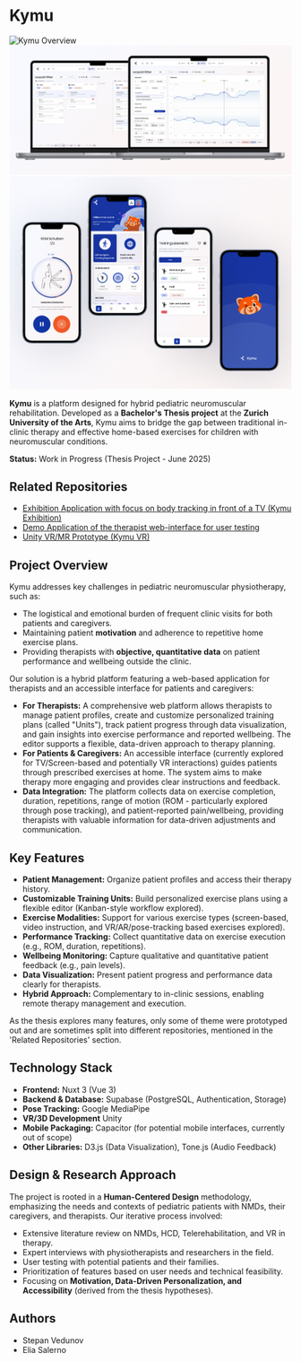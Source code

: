 # Kymu

![Kymu Overview](/public/promotion/kymu-overview.png)
![Kymu Showcase](/public/promotion/kymu-admin.png)
![Kymu Mobile](/public/promotion/kymu-mobile.png)

**Kymu** is a platform designed for hybrid pediatric neuromuscular rehabilitation. Developed as a **Bachelor's Thesis project** at the **Zurich University of the Arts**, Kymu aims to bridge the gap between traditional in-clinic therapy and effective home-based exercises for children with neuromuscular conditions.

**Status:** Work in Progress (Thesis Project - June 2025)

## Related Repositories

- [Exhibition Application with focus on body tracking in front of a TV (Kymu Exhibition)](https://github.com/salernoelia/kymu-exhibition)
- [Demo Application of the therapist web-interface for user testing](https://github.com/salernoelia/kymu-web-demo)
- [Unity VR/MR Prototype (Kymu VR)](https://github.com/salernoelia/kymu-vr)

## Project Overview

Kymu addresses key challenges in pediatric neuromuscular physiotherapy, such as:

- The logistical and emotional burden of frequent clinic visits for both patients and caregivers.
- Maintaining patient **motivation** and adherence to repetitive home exercise plans.
- Providing therapists with **objective, quantitative data** on patient performance and wellbeing outside the clinic.

Our solution is a hybrid platform featuring a web-based application for therapists and an accessible interface for patients and caregivers:

- **For Therapists:** A comprehensive web platform allows therapists to manage patient profiles, create and customize personalized training plans (called "Units"), track patient progress through data visualization, and gain insights into exercise performance and reported wellbeing. The editor supports a flexible, data-driven approach to therapy planning.
- **For Patients & Caregivers:** An accessible interface (currently explored for TV/Screen-based and potentially VR interactions) guides patients through prescribed exercises at home. The system aims to make therapy more engaging and provides clear instructions and feedback.
- **Data Integration:** The platform collects data on exercise completion, duration, repetitions, range of motion (ROM - particularly explored through pose tracking), and patient-reported pain/wellbeing, providing therapists with valuable information for data-driven adjustments and communication.

## Key Features

- **Patient Management:** Organize patient profiles and access their therapy history.
- **Customizable Training Units:** Build personalized exercise plans using a flexible editor (Kanban-style workflow explored).
- **Exercise Modalities:** Support for various exercise types (screen-based, video instruction, and VR/AR/pose-tracking based exercises explored).
- **Performance Tracking:** Collect quantitative data on exercise execution (e.g., ROM, duration, repetitions).
- **Wellbeing Monitoring:** Capture qualitative and quantitative patient feedback (e.g., pain levels).
- **Data Visualization:** Present patient progress and performance data clearly for therapists.
- **Hybrid Approach:** Complementary to in-clinic sessions, enabling remote therapy management and execution.

As the thesis explores many features, only some of theme were prototyped out and are sometimes split into different repositories, mentioned in the 'Related Repositories' section.

## Technology Stack

- **Frontend:** Nuxt 3 (Vue 3)
- **Backend & Database:** Supabase (PostgreSQL, Authentication, Storage)
- **Pose Tracking:** Google MediaPipe
- **VR/3D Development** Unity
- **Mobile Packaging:** Capacitor (for potential mobile interfaces, currently out of scope)
- **Other Libraries:** D3.js (Data Visualization), Tone.js (Audio Feedback)

## Design & Research Approach

The project is rooted in a **Human-Centered Design** methodology, emphasizing the needs and contexts of pediatric patients with NMDs, their caregivers, and therapists. Our iterative process involved:

- Extensive literature review on NMDs, HCD, Telerehabilitation, and VR in therapy.
- Expert interviews with physiotherapists and researchers in the field.
- User testing with potential patients and their families.
- Prioritization of features based on user needs and technical feasibility.
- Focusing on **Motivation, Data-Driven Personalization, and Accessibility** (derived from the thesis hypotheses).

## Authors

- Stepan Vedunov
- Elia Salerno

